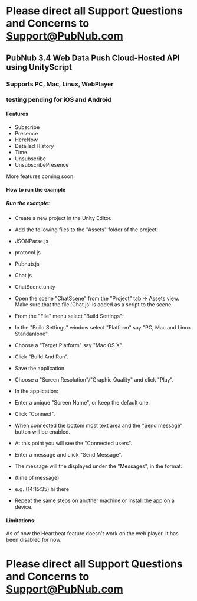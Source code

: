 # Please direct all Support Questions and Concerns to Support@PubNub.com

## PubNub 3.4 Web Data Push Cloud-Hosted API using UnityScript
### Supports PC, Mac, Linux, WebPlayer 
### testing pending for iOS and Android

#### Features
- Subscribe
- Presence
- HereNow
- Detailed History
- Time
- Unsubscribe
- UnsubscribePresence

More features coming soon.

#### How to run the example
##### Run the example: 

- Create a new project in the Unity Editor.
- Add the following files to the "Assets" folder of the project:
 - JSONParse.js
 - protocol.js
 - Pubnub.js
 - Chat.js
 - ChatScene.unity

- Open the scene "ChatScene" from the "Project" tab -> Assets view. Make sure that the file 'Chat.js' is added as a script to the scene.
- From the "File" menu select "Build Settings":
 - In the "Build Settings" window select "Platform" say "PC, Mac and Linux Standanlone".
 - Choose a "Target Platform" say "Mac OS X".
 - Click "Build And Run".
 - Save the application.
 - Choose a "Screen Resolution"/"Graphic Quality" and click "Play".

- In the application: 
 - Enter a unique "Screen Name", or keep the default one. 
 - Click "Connect".
 - When connected the bottom most text area and the "Send message" button will be enabled. 
 - At this point you will see the "Connected users".
 - Enter a message and click "Send Message".
 - The message will the displayed under the "Messages", in the format:
  - (time of message) <screen name> <message>
  - e.g. (14:15:35) <user40> hi there

- Repeat the same steps on another machine or install the app on a device.

#### Limitations:
As of now the Heartbeat feature doesn't work on the web player. It has been disabled for now.

# Please direct all Support Questions and Concerns to Support@PubNub.com

